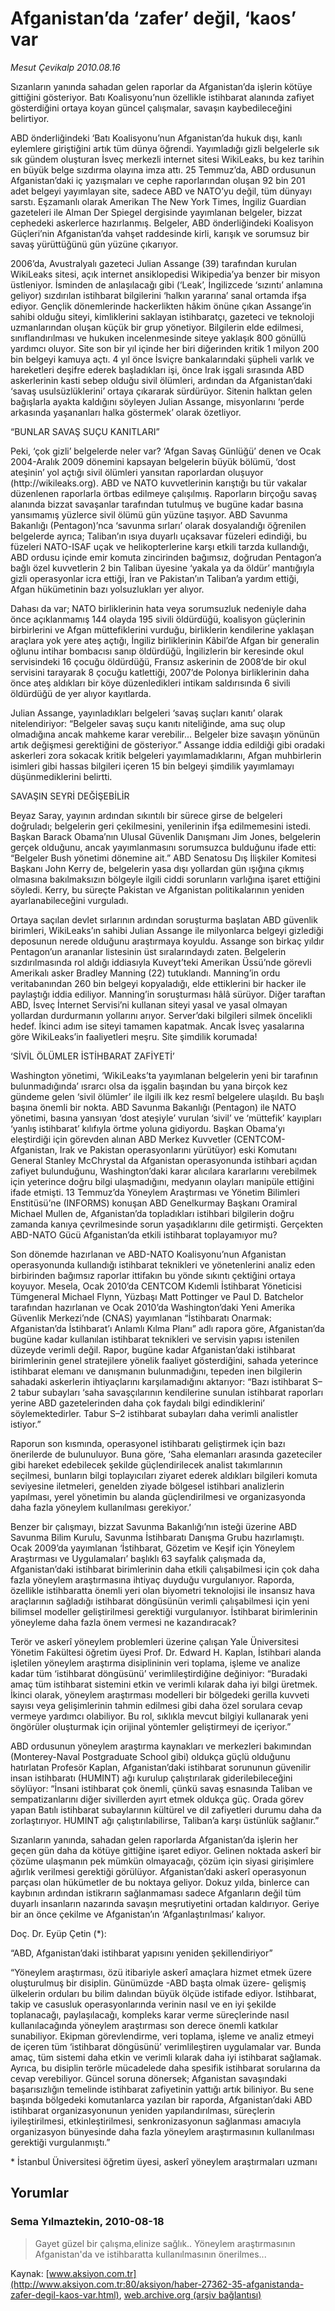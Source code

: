 # Afganistan’da ‘zafer’ değil, ‘kaos’ var

*Mesut Çevikalp 2010.08.16*

<font class="agenda2NewsSpot">
 Sızanların yanında sahadan gelen raporlar da Afganistan’da işlerin kötüye gittiğini gösteriyor. Batı Koalisyonu’nun özellikle istihbarat alanında zafiyet gösterdiğini ortaya koyan güncel çalışmalar, savaşın kaybedileceğini belirtiyor.
</font>
<font class="newsDetail">
 <p>
 </p>
 <p class="MsoNormal">
  ABD önderliğindeki ‘Batı Koalisyonu’nun Afganistan’da hukuk dışı, kanlı eylemlere giriştiğini artık tüm dünya öğrendi. Yayımladığı gizli belgelerle sık sık gündem oluşturan İsveç merkezli internet sitesi WikiLeaks, bu kez tarihin en büyük belge sızdırma olayına imza attı. 25 Temmuz’da, ABD ordusunun Afganistan’daki iç yazışmaları ve cephe raporlarından oluşan 92 bin 201 adet belgeyi yayımlayan site, sadece ABD ve NATO’yu değil, tüm dünyayı sarstı. Eşzamanlı olarak Amerikan The New York Times, İngiliz Guardian gazeteleri ile Alman Der Spiegel dergisinde yayımlanan belgeler, bizzat cephedeki askerlerce hazırlanmış. Belgeler, ABD önderliğindeki Koalisyon Güçleri’nin Afganistan’da vahşet raddesinde kirli, karışık ve sorumsuz bir savaş yürüttüğünü gün yüzüne çıkarıyor.
 </p>
 <p class="MsoNormal">
  2006’da, Avustralyalı gazeteci Julian Assange (39) tarafından kurulan WikiLeaks sitesi, açık internet ansiklopedisi Wikipedia’ya benzer bir misyon üstleniyor. İsminden de anlaşılacağı gibi (‘Leak’, İngilizcede ‘sızıntı’ anlamına geliyor) sızdırılan istihbarat bilgilerini ‘halkın yararına’ sanal ortamda ifşa ediyor. Gençlik dönemlerinde hackerlikten hâkim önüne çıkan Assange’in sahibi olduğu siteyi, kimliklerini saklayan istihbaratçı, gazeteci ve teknoloji uzmanlarından oluşan küçük bir grup yönetiyor. Bilgilerin elde edilmesi, sınıflandırılması ve hukuken incelenmesinde siteye yaklaşık 800 gönüllü yardımcı oluyor. Site son bir yıl içinde her biri diğerinden kritik 1 milyon 200 bin belgeyi kamuya açtı. 4 yıl önce İsviçre bankalarındaki şüpheli varlık ve hareketleri deşifre ederek başladıkları işi, önce Irak işgali sırasında ABD askerlerinin kasti sebep olduğu sivil ölümleri, ardından da Afganistan’daki ‘savaş usulsüzlüklerini’ ortaya çıkararak sürdürüyor. Sitenin halktan gelen bağışlarla ayakta kaldığını söyleyen Julian Assange, misyonlarını ‘perde arkasında yaşananları halka göstermek’ olarak özetliyor.
 </p>
 <p class="MsoNormal">
  “BUNLAR SAVAŞ SUÇU KANITLARI”
 </p>
 <p class="MsoNormal">
  Peki, ‘çok gizli’ belgelerde neler var? ‘Afgan Savaş Günlüğü’ denen ve Ocak 2004-Aralık 2009 dönemini kapsayan belgelerin büyük bölümü, ‘dost ateşinin’ yol açtığı sivil ölümleri yansıtan raporlardan oluşuyor (http://wikileaks.org). ABD ve NATO kuvvetlerinin karıştığı bu tür vakalar düzenlenen raporlarla örtbas edilmeye çalışılmış. Raporların birçoğu savaş alanında bizzat savaşanlar tarafından tutulmuş ve bugüne kadar basına yansımamış yüzlerce sivil ölümü gün yüzüne taşıyor. ABD Savunma Bakanlığı (Pentagon)’nca ‘savunma sırları’ olarak dosyalandığı öğrenilen belgelerde ayrıca; Taliban’ın ısıya duyarlı uçaksavar füzeleri edindiği, bu füzeleri NATO-ISAF uçak ve helikopterlerine karşı etkili tarzda kullandığı, ABD ordusu içinde emir komuta zincirinden bağımsız, doğrudan Pentagon’a bağlı özel kuvvetlerin 2 bin Taliban üyesine ‘yakala ya da öldür’ mantığıyla gizli operasyonlar icra ettiği, İran ve Pakistan’ın Taliban’a yardım ettiği, Afgan hükümetinin bazı yolsuzlukları yer alıyor.
 </p>
 <p class="MsoNormal">
  Dahası da var; NATO birliklerinin hata veya sorumsuzluk nedeniyle daha önce açıklanmamış 144 olayda 195 sivili öldürdüğü, koalisyon güçlerinin birbirlerini ve Afgan müttefiklerini vurduğu, birliklerin kendilerine yaklaşan araçlara yok yere ateş açtığı, İngiliz birliklerinin Kâbil’de Afgan bir generalin oğlunu intihar bombacısı sanıp öldürdüğü, İngilizlerin bir keresinde okul servisindeki 16 çocuğu öldürdüğü, Fransız askerinin de 2008’de bir okul servisini tarayarak 8 çocuğu katlettiği, 2007’de Polonya birliklerinin daha önce ateş aldıkları bir köye düzenledikleri intikam saldırısında 6 sivili öldürdüğü de yer alıyor kayıtlarda.
 </p>
 <p class="MsoNormal">
  Julian Assange, yayınladıkları belgeleri ‘savaş suçları kanıtı’ olarak nitelendiriyor: “Belgeler savaş suçu kanıtı niteliğinde, ama suç olup olmadığına ancak mahkeme karar verebilir… Belgeler bize savaşın yönünün artık değişmesi gerektiğini de gösteriyor.” Assange iddia edildiği gibi oradaki askerleri zora sokacak kritik belgeleri yayımlamadıklarını, Afgan muhbirlerin isimleri gibi hassas bilgileri içeren 15 bin belgeyi şimdilik yayımlamayı düşünmediklerini belirtti.
 </p>
 <p class="MsoNormal">
  SAVAŞIN SEYRİ DEĞİŞEBİLİR
 </p>
 <p class="MsoNormal">
  Beyaz Saray, yayının ardından sıkıntılı bir sürece girse de belgeleri doğruladı; belgelerin geri çekilmesini, yenilerinin ifşa edilmemesini istedi. Başkan Barack Obama’nın Ulusal Güvenlik Danışmanı Jim Jones, belgelerin gerçek olduğunu, ancak yayımlanmasını sorumsuzca bulduğunu ifade etti: “Belgeler Bush yönetimi dönemine ait.” ABD Senatosu Dış İlişkiler Komitesi Başkanı John Kerry de, belgelerin yasa dışı yollardan gün ışığına çıkmış olmasına bakılmaksızın bölgeyle ilgili ciddi sorunların varlığına işaret ettiğini söyledi. Kerry, bu süreçte Pakistan ve Afganistan politikalarının yeniden ayarlanabileceğini vurguladı.
 </p>
 <p class="MsoNormal">
  Ortaya saçılan devlet sırlarının ardından soruşturma başlatan ABD güvenlik birimleri, WikiLeaks’ın sahibi Julian Assange ile milyonlarca belgeyi gizlediği deposunun nerede olduğunu araştırmaya koyuldu. Assange son birkaç yıldır Pentagon’un arananlar listesinin üst sıralarındaydı zaten. Belgelerin sızdırılmasında rol aldığı iddiasıyla Kuveyt’teki Amerikan Üssü’nde görevli Amerikalı asker Bradley Manning (22) tutuklandı. Manning’in ordu veritabanından 260 bin belgeyi kopyaladığı, elde ettiklerini bir hacker ile paylaştığı iddia ediliyor. Manning’in soruşturması hâlâ sürüyor. Diğer taraftan ABD, İsveç İnternet Servisi’ni kullanan siteyi yasal ve yasal olmayan yollardan durdurmanın yollarını arıyor. Server’daki bilgileri silmek öncelikli hedef. İkinci adım ise siteyi tamamen kapatmak. Ancak İsveç yasalarına göre WikiLeaks’in faaliyetleri meşru. Site şimdilik korumada!
 </p>
 <p class="MsoNormal">
  ‘SİVİL ÖLÜMLER İSTİHBARAT ZAFİYETİ’
 </p>
 <p class="MsoNormal">
  Washington yönetimi, ‘WikiLeaks’ta yayımlanan belgelerin yeni bir tarafının bulunmadığında’ ısrarcı olsa da işgalin başından bu yana birçok kez gündeme gelen ‘sivil ölümler’ ile ilgili ilk kez resmî belgelere ulaşıldı. Bu başlı başına önemli bir nokta. ABD Savunma Bakanlığı (Pentagon) ile NATO yönetimi, basına yansıyan ‘dost ateşiyle’ vurulan ‘sivil’ ve ‘müttefik’ kayıpları ‘yanlış istihbarat’ kılıfıyla örtme yoluna gidiyordu. Başkan Obama’yı eleştirdiği için görevden alınan ABD Merkez Kuvvetler (CENTCOM- Afganistan, Irak ve Pakistan operasyonlarını yürütüyor) eski Komutanı General Stanley McChrystal da Afganistan operasyonunda istihbari açıdan zafiyet bulunduğunu, Washington’daki karar alıcılara kararlarını verebilmek için yeterince doğru bilgi ulaşmadığını, medyanın olayları manipüle ettiğini ifade etmişti. 13 Temmuz’da Yöneylem Araştırması ve Yönetim Bilimleri Enstitüsü’ne (INFORMS) konuşan ABD Genelkurmay Başkanı Oramiral Michael Mullen de, Afganistan’da topladıkları istihbari bilgilerin doğru zamanda kanıya çevrilmesinde sorun yaşadıklarını dile getirmişti. Gerçekten ABD-NATO Gücü Afganistan’da etkili istihbarat toplayamıyor mu?
 </p>
 <p class="MsoNormal">
  Son dönemde hazırlanan ve ABD-NATO Koalisyonu’nun Afganistan operasyonunda kullandığı istihbarat teknikleri ve yönetenlerini analiz eden birbirinden bağımsız raporlar ittifakın bu yönde sıkıntı çektiğini ortaya koyuyor. Mesela, Ocak 2010’da CENTCOM Kıdemli İstihbarat Yöneticisi Tümgeneral Michael Flynn, Yüzbaşı Matt Pottinger ve Paul D. Batchelor tarafından hazırlanan ve Ocak 2010’da Washington’daki Yeni Amerika Güvenlik Merkezi’nde (CNAS) yayımlanan “İstihbaratı Onarmak: Afganistan’da İstihbarat’ı Anlamlı Kılma Planı” adlı rapora göre, Afganistan’da bugüne kadar kullanılan istihbarat teknikleri ve servisin yapısı istenilen düzeyde verimli değil. Rapor, bugüne kadar Afganistan’daki istihbarat birimlerinin genel stratejilere yönelik faaliyet gösterdiğini, sahada yeterince istihbarat elemanı ve danışmanın bulunmadığını, tepeden inen bilgilerin sahadaki askerlerin ihtiyaçlarını karşılamadığını aktarıyor: “Bazı istihbarat S–2 tabur subayları ‘saha savaşçılarının kendilerine sunulan istihbarat raporları yerine ABD gazetelerinden daha çok faydalı bilgi edindiklerini’ söylemektedirler. Tabur S–2 istihbarat subayları daha verimli analistler istiyor.”
 </p>
 <p class="MsoNormal">
  Raporun son kısmında, operasyonel istihbaratı geliştirmek için bazı önerilerde de bulunuluyor. Buna göre, ‘Saha elemanları arasında gazeteciler gibi hareket edebilecek şekilde güçlendirilecek analist takımlarının seçilmesi, bunların bilgi toplayıcıları ziyaret ederek aldıkları bilgileri komuta seviyesine iletmeleri, genelden ziyade bölgesel istihbari analizlerin yapılması, yerel yönetimin bu alanda güçlendirilmesi ve organizasyonda daha fazla yöneylem kullanılması gerekiyor.’
 </p>
 <p class="MsoNormal">
  Benzer bir çalışmayı, bizzat Savunma Bakanlığı’nın isteği üzerine ABD Savunma Bilim Kurulu, Savunma İstihbaratı Danışma Grubu hazırlamıştı. Ocak 2009’da yayımlanan ‘İstihbarat, Gözetim ve Keşif için Yöneylem Araştırması ve Uygulamaları’ başlıklı 63 sayfalık çalışmada da, Afganistan’daki istihbarat birimlerinin daha etkili çalışabilmesi için çok daha fazla yöneylem araştırmasına ihtiyaç duyduğu vurgulanıyor. Raporda, özellikle istihbaratta önemli yeri olan biyometri teknolojisi ile insansız hava araçlarının sağladığı istihbarat döngüsünün verimli çalışabilmesi için yeni bilimsel modeller geliştirilmesi gerektiği vurgulanıyor. İstihbarat birimlerinin yöneyleme daha fazla önem vermesi ne kazandıracak?
 </p>
 <p class="MsoNormal">
  Terör ve askerî yöneylem problemleri üzerine çalışan Yale Üniversitesi Yönetim Fakültesi öğretim üyesi Prof. Dr. Edward H. Kaplan, İstihbari alanda işletilen yöneylem araştırma disiplininin veri toplama, işleme ve analize kadar tüm ‘istihbarat döngüsünü’ verimlileştirdiğine değiniyor: “Buradaki amaç tüm istihbarat sistemini etkin ve verimli kılarak daha iyi bilgi üretmek. İkinci olarak, yöneylem araştırması modelleri bir bölgedeki gerilla kuvveti sayısı veya gelişimlerinin tahmin edilmesi gibi daha özel sorulara cevap vermeye yardımcı olabiliyor. Bu rol, sıklıkla mevcut bilgiyi kullanarak yeni öngörüler oluşturmak için orijinal yöntemler geliştirmeyi de içeriyor.”
 </p>
 <p class="MsoNormal">
  ABD ordusunun yöneylem araştırma kaynakları ve merkezleri bakımından (Monterey-Naval Postgraduate School gibi) oldukça güçlü olduğunu hatırlatan Profesör Kaplan, Afganistan’daki istihbarat sorununun güvenilir insan istihbaratı (HUMINT) ağı kurulup çalıştırılarak giderilebileceğini söylüyor: “İnsani istihbarat çok önemli, çünkü savaş esnasında Taliban ve sempatizanlarını diğer sivillerden ayırt etmek oldukça güç. Orada görev yapan Batılı istihbarat subaylarının kültürel ve dil zafiyetleri durumu daha da zorlaştırıyor. HUMINT ağı çalıştırılabilirse, Taliban’a karşı üstünlük sağlanır.”
 </p>
 <p class="MsoNormal">
  Sızanların yanında, sahadan gelen raporlarda Afganistan’da işlerin her geçen gün daha da kötüye gittiğine işaret ediyor. Gelinen noktada askerî bir çözüme ulaşmanın pek mümkün olmayacağı, çözüm için siyasi girişimlere ağırlık verilmesi gerektiği görülüyor. Afganistan’daki askerî operasyonun parçası olan hükümetler de bu noktaya geliyor. Dokuz yılda, binlerce can kaybının ardından istikrarın sağlanmaması sadece Afganların değil tüm duyarlı insanların nazarında savaşın meşrutiyetini ortadan kaldırıyor. Geriye bir an önce çekilme ve Afganistan’ın ‘Afganlaştırılması’ kalıyor.
  <span>
  </span>
 </p>
 <p class="MsoNormal">
 </p>
 <p class="MsoNormal">
  Doç. Dr. Eyüp Çetin (*):
 </p>
 <p class="MsoNormal">
 </p>
 <p class="MsoNormal">
  “ABD, Afganistan’daki istihbarat yapısını yeniden şekillendiriyor”
 </p>
 <p class="MsoNormal">
 </p>
 <p class="MsoNormal">
  “Yöneylem araştırması, özü itibariyle askerî amaçlara hizmet etmek üzere oluşturulmuş bir disiplin. Günümüzde -ABD başta olmak üzere- gelişmiş ülkelerin orduları bu bilim dalından büyük ölçüde istifade ediyor. İstihbarat, takip ve casusluk operasyonlarında verinin nasıl ve en iyi şekilde toplanacağı, paylaşılacağı, kompleks karar verme süreçlerinde nasıl kullanılacağında yöneylem araştırması son derece önemli katkılar sunabiliyor. Ekipman görevlendirme, veri toplama, işleme ve analiz etmeyi de içeren tüm ‘istihbarat döngüsünü’ verimlileştiren uygulamalar var. Bunda amaç, tüm sistemi daha etkin ve verimli kılarak daha iyi istihbarat sağlamak. Ayrıca, bu disiplin terörle mücadelede daha spesifik istihbarat sorularına da cevap verebiliyor. Güncel soruna dönersek; Afganistan savaşındaki başarısızlığın temelinde istihbarat zafiyetinin yattığı artık biliniyor. Bu sene başında bölgedeki komutanlarca yazılan bir raporda, Afganistan’daki ABD istihbarat organizasyonunun yeniden yapılandırılması, süreçlerin iyileştirilmesi, etkinleştirilmesi, senkronizasyonun sağlanması amacıyla organizasyon bünyesinde daha fazla yöneylem araştırmasının kullanılması gerektiği vurgulanmıştı.”
 </p>
 <p class="MsoNormal">
 </p>
 <p class="MsoNormal">
  * İstanbul Üniversitesi öğretim üyesi, askerî yöneylem araştırmaları uzmanı
 </p>
 <p>
 </p>
</font>

## Yorumlar

### Sema Yılmaztekin, 2010-08-18
> Gayet güzel bir çalışma,elinize sağlık.. Yöneylem araştırmasının Afganistan'da ve istihbaratta kullanılmasının önerilmes...

Kaynak: [www.aksiyon.com.tr](http://www.aksiyon.com.tr:80/aksiyon/haber-27362-35-afganistanda-zafer-degil-kaos-var.html), [web.archive.org (arşiv bağlantısı)](http://web.archive.org/web/20100824064419/http://www.aksiyon.com.tr:80/aksiyon/haber-27362-35-afganistanda-zafer-degil-kaos-var.html)
